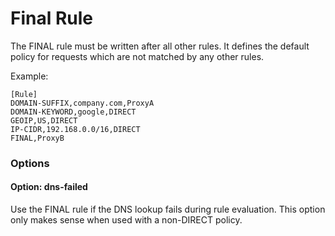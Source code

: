 # Final Rule

The FINAL rule must be written after all other rules. It defines the default policy for requests which are not matched by any other rules.

Example:

```
[Rule]
DOMAIN-SUFFIX,company.com,ProxyA
DOMAIN-KEYWORD,google,DIRECT
GEOIP,US,DIRECT
IP-CIDR,192.168.0.0/16,DIRECT
FINAL,ProxyB
```

### Options
#### Option: dns-failed

Use the FINAL rule if the DNS lookup fails during rule evaluation. This option only makes sense when used with a non-DIRECT policy.